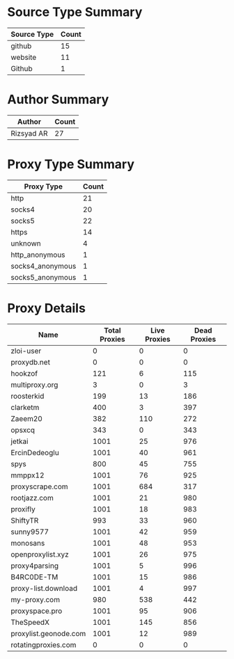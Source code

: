 # Source Type Summary

| Source Type | Count |
|-------------|-------|
| github | 15 |
| website | 11 |
| Github | 1 |


# Author Summary

| Author | Count |
|--------|-------|
| Rizsyad AR | 27 |


# Proxy Type Summary

| Proxy Type | Count |
|------------|-------|
| http | 21 |
| socks4 | 20 |
| socks5 | 22 |
| https | 14 |
| unknown | 4 |
| http_anonymous | 1 |
| socks4_anonymous | 1 |
| socks5_anonymous | 1 |


# Proxy Details

| Name | Total Proxies | Live Proxies | Dead Proxies |
|------|---------------|--------------|---------------|
| zloi-user | 0 | 0 | 0 |
| proxydb.net | 0 | 0 | 0 |
| hookzof | 121 | 6 | 115 |
| multiproxy.org | 3 | 0 | 3 |
| roosterkid | 199 | 13 | 186 |
| clarketm | 400 | 3 | 397 |
| Zaeem20 | 382 | 110 | 272 |
| opsxcq | 343 | 0 | 343 |
| jetkai | 1001 | 25 | 976 |
| ErcinDedeoglu | 1001 | 40 | 961 |
| spys | 800 | 45 | 755 |
| mmppx12 | 1001 | 76 | 925 |
| proxyscrape.com | 1001 | 684 | 317 |
| rootjazz.com | 1001 | 21 | 980 |
| proxifly | 1001 | 18 | 983 |
| ShiftyTR | 993 | 33 | 960 |
| sunny9577 | 1001 | 42 | 959 |
| monosans | 1001 | 48 | 953 |
| openproxylist.xyz | 1001 | 26 | 975 |
| proxy4parsing | 1001 | 5 | 996 |
| B4RC0DE-TM | 1001 | 15 | 986 |
| proxy-list.download | 1001 | 4 | 997 |
| my-proxy.com | 980 | 538 | 442 |
| proxyspace.pro | 1001 | 95 | 906 |
| TheSpeedX | 1001 | 145 | 856 |
| proxylist.geonode.com | 1001 | 12 | 989 |
| rotatingproxies.com | 0 | 0 | 0 |
